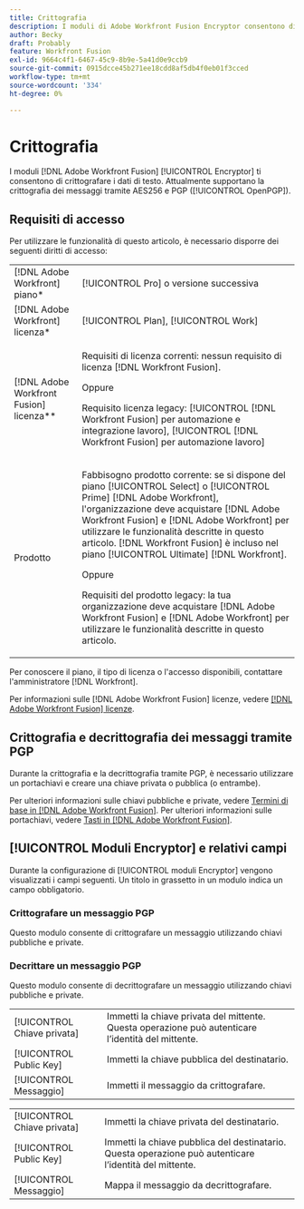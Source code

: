 ```yaml
---
title: Crittografia
description: I moduli di Adobe Workfront Fusion Encryptor consentono di crittografare qualsiasi dato di testo. Attualmente supportano la crittografia dei messaggi tramite AES256 e PGP (OpenPGP).
author: Becky
draft: Probably
feature: Workfront Fusion
exl-id: 9664c4f1-6467-45c9-8b9e-5a41d0e9ccb9
source-git-commit: 0915dcce45b271ee18cdd8af5db4f0eb01f3cced
workflow-type: tm+mt
source-wordcount: '334'
ht-degree: 0%

---
```


# Crittografia

I moduli [!DNL Adobe Workfront Fusion] [!UICONTROL Encryptor] ti consentono di crittografare i dati di testo. Attualmente supportano la crittografia dei messaggi tramite AES256 e PGP ([!UICONTROL OpenPGP]).

## Requisiti di accesso

Per utilizzare le funzionalità di questo articolo, è necessario disporre dei seguenti diritti di accesso:

<table style="table-layout:auto"> 
 <col> 
 <col> 
 <tbody> 
  <tr> 
   <td role="rowheader">[!DNL Adobe Workfront] piano*</td>
  <td> <p>[!UICONTROL Pro] o versione successiva</p> </td>
  </tr> 
  <tr data-mc-conditions=""> 
   <td role="rowheader">[!DNL Adobe Workfront] licenza*</td>
   <td> <p>[!UICONTROL Plan], [!UICONTROL Work]</p> </td> 
  </tr> 
  <tr> 
   <td role="rowheader">[!DNL Adobe Workfront Fusion] licenza**</td> 
   <td>
   <p>Requisiti di licenza correnti: nessun requisito di licenza [!DNL Workfront Fusion].</p>
   <p>Oppure</p>
   <p>Requisito licenza legacy: [!UICONTROL [!DNL Workfront Fusion] per automazione e integrazione lavoro], [!UICONTROL [!DNL Workfront Fusion] per automazione lavoro]</p>
   </td> 
  </tr> 
  <tr> 
   <td role="rowheader">Prodotto</td> 
   <td>
   <p>Fabbisogno prodotto corrente: se si dispone del piano [!UICONTROL Select] o [!UICONTROL Prime] [!DNL Adobe Workfront], l'organizzazione deve acquistare [!DNL Adobe Workfront Fusion] e [!DNL Adobe Workfront] per utilizzare le funzionalità descritte in questo articolo. [!DNL Workfront Fusion] è incluso nel piano [!UICONTROL Ultimate] [!DNL Workfront].</p>
   <p>Oppure</p>
   <p>Requisiti del prodotto legacy: la tua organizzazione deve acquistare [!DNL Adobe Workfront Fusion] e [!DNL Adobe Workfront] per utilizzare le funzionalità descritte in questo articolo.</p>
   </td> 
  </tr> 
 </tbody> 
</table>

Per conoscere il piano, il tipo di licenza o l&#39;accesso disponibili, contattare l&#39;amministratore [!DNL Workfront].

Per informazioni sulle [!DNL Adobe Workfront Fusion] licenze, vedere [[!DNL Adobe Workfront Fusion] licenze](../../workfront-fusion/get-started/license-automation-vs-integration.md).

## Crittografia e decrittografia dei messaggi tramite PGP

Durante la crittografia e la decrittografia tramite PGP, è necessario utilizzare un portachiavi e creare una chiave privata o pubblica (o entrambe).

Per ulteriori informazioni sulle chiavi pubbliche e private, vedere [Termini di base in [!DNL Adobe Workfront Fusion]](../../workfront-fusion/get-started/basic-terms.md). Per ulteriori informazioni sulle portachiavi, vedere [Tasti in [!DNL Adobe Workfront Fusion]](../../workfront-fusion/connections/keys.md).

## [!UICONTROL Moduli Encryptor] e relativi campi

Durante la configurazione di [!UICONTROL moduli Encryptor] vengono visualizzati i campi seguenti. Un titolo in grassetto in un modulo indica un campo obbligatorio.

### Crittografare un messaggio PGP

Questo modulo consente di crittografare un messaggio utilizzando chiavi pubbliche e private.

<table style="table-layout:auto">
    <tr>
        <td>[!UICONTROL Chiave privata]</td>
        <td>Immetti la chiave privata del mittente. Questa operazione può autenticare l’identità del mittente.</td>
    </tr>
    <tr>
        <td>[!UICONTROL Public Key]</td>
        <td>Immetti la chiave pubblica del destinatario.</td>
    </tr>
    <tr>
        <td>[!UICONTROL Messaggio]</td>
        <td>Immetti il messaggio da crittografare.</td>
    </tr>

### Decrittare un messaggio PGP

Questo modulo consente di decrittografare un messaggio utilizzando chiavi pubbliche e private.

<table style="table-layout:auto">
    <tr>
        <td>[!UICONTROL Chiave privata]</td>
        <td>Immetti la chiave privata del destinatario.</td>
    </tr>
    <tr>
        <td>[!UICONTROL Public Key]</td>
        <td>Immetti la chiave pubblica del destinatario. Questa operazione può autenticare l’identità del mittente.</td>
    </tr>
    <tr>
        <td>[!UICONTROL Messaggio]</td>
        <td>Mappa il messaggio da decrittografare.</td>
    </tr>
</table>
